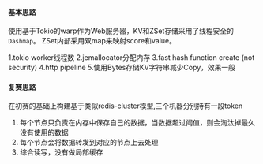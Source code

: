 #### 基本思路
使用基于Tokio的warp作为Web服务器，KV和ZSet存储采用了线程安全的`Dashmap`。 ZSet内部采用双map来映射score和value。

1.tokio worker线程数
2.jemallocator分配内存
3.fast hash function create (not security)
4.http pipeline
5.使用Bytes存储KV字符串减少Copy，效果一般

#### 复赛思路

在初赛的基础上构建基于类似redis-cluster模型,三个机器分别持有一段token

1. 每个节点只负责在内存中保存自己的数据，当数据超过阈值，则会淘汰掉最久没有使用的数据
2. 每个节点会将数据转发到对应的节点上去处理
3. 综合读写，没有做局部缓存
